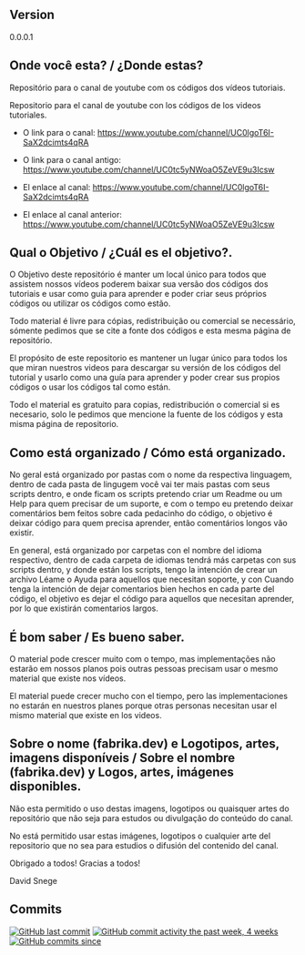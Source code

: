 ## Version
0.0.0.1

## Onde você esta? / ¿Donde estas?

Repositório para o canal de youtube com os códigos dos vídeos tutoriais.

Repositorio para el canal de youtube con los códigos de los videos tutoriales.

- O link para o canal: https://www.youtube.com/channel/UC0lgoT6I-SaX2dcimts4qRA
- O link para o canal antigo: https://www.youtube.com/channel/UC0tc5yNWoaO5ZeVE9u3Icsw

- El enlace al canal: https://www.youtube.com/channel/UC0lgoT6I-SaX2dcimts4qRA
- El enlace al canal anterior: https://www.youtube.com/channel/UC0tc5yNWoaO5ZeVE9u3Icsw

## Qual o Objetivo / ¿Cuál es el objetivo?.

O Objetivo deste repositório é manter um local único para todos que assistem nossos vídeos poderem baixar sua versão dos códigos dos tutoriais e usar como guia para aprender e poder criar seus próprios códigos ou utilizar os códigos como estão.

Todo material é livre para cópias, redistribuição ou comercial se necessário, sómente pedimos que se cite a fonte dos códigos e esta mesma página de repositório.

El propósito de este repositorio es mantener un lugar único para todos los que miran nuestros videos para descargar su versión de los códigos del tutorial y usarlo como una guía para aprender y poder crear sus propios códigos o usar los códigos tal como están.

Todo el material es gratuito para copias, redistribución o comercial si es necesario, solo le pedimos que mencione la fuente de los códigos y esta misma página de repositorio.

## Como está organizado / Cómo está organizado.

No geral está organizado por pastas com o nome da respectiva linguagem, dentro de cada pasta de lingugem você vai ter mais pastas com seus scripts dentro, e onde ficam os scripts pretendo criar um Readme ou um Help para quem precisar de um suporte, e com o tempo eu pretendo deixar comentários bem feitos sobre cada pedacinho do código, o objetivo é deixar código para quem precisa aprender, então comentários longos vão existir.

En general, está organizado por carpetas con el nombre del idioma respectivo, dentro de cada carpeta de idiomas tendrá más carpetas con sus scripts dentro, y donde están los scripts, tengo la intención de crear un archivo Léame o Ayuda para aquellos que necesitan soporte, y con Cuando tenga la intención de dejar comentarios bien hechos en cada parte del código, el objetivo es dejar el código para aquellos que necesitan aprender, por lo que existirán comentarios largos.

## É bom saber / Es bueno saber.

O material pode crescer muito com o tempo, mas implementações não estarão em nossos planos pois outras pessoas precisam usar o mesmo material que existe nos vídeos.

El material puede crecer mucho con el tiempo, pero las implementaciones no estarán en nuestros planes porque otras personas necesitan usar el mismo material que existe en los videos.

## Sobre o nome (fabrika.dev) e Logotipos, artes, imagens disponíveis / Sobre el nombre (fabrika.dev) y Logos, artes, imágenes disponibles.

Não esta permitido o uso destas imagens, logotipos ou quaisquer artes do repositório que não seja para estudos ou divulgação do conteúdo do canal.

No está permitido usar estas imágenes, logotipos o cualquier arte del repositorio que no sea para estudios o difusión del contenido del canal.

Obrigado a todos!
Gracias a todos!

David Snege

## Commits
[![GitHub last commit](https://img.shields.io/github/last-commit/google/skia.svg?style=flat)]()
[![GitHub commit activity the past week, 4 weeks](https://img.shields.io/github/commit-activity/y/eslint/eslint.svg?style=flat)]() [![GitHub commits since](https://img.shields.io/github/commits-since/tterb/playmusic/v1.2.0.svg)]() 




